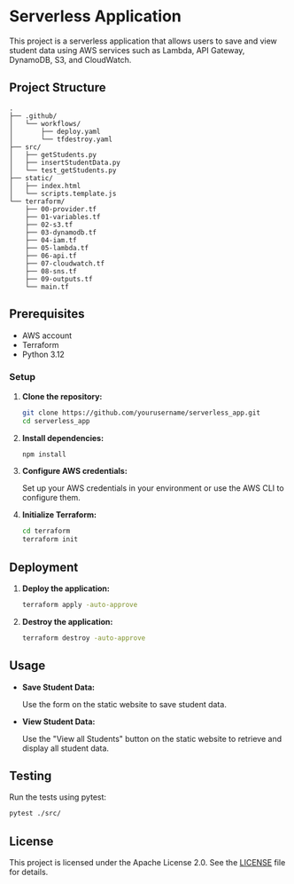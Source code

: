 # Serverless Application

This project is a serverless application that allows users to save and view student data using AWS services such as Lambda, API Gateway, DynamoDB, S3, and CloudWatch.

## Project Structure

```
.
├── .github/
│   └── workflows/
│       ├── deploy.yaml
│       └── tfdestroy.yaml
├── src/
│   ├── getStudents.py
│   ├── insertStudentData.py
│   └── test_getStudents.py
├── static/
│   ├── index.html
│   └── scripts.template.js
└── terraform/
    ├── 00-provider.tf
    ├── 01-variables.tf
    ├── 02-s3.tf
    ├── 03-dynamodb.tf
    ├── 04-iam.tf
    ├── 05-lambda.tf
    ├── 06-api.tf
    ├── 07-cloudwatch.tf
    ├── 08-sns.tf
    ├── 09-outputs.tf
    └── main.tf
```

## Prerequisites

- AWS account
- Terraform
- Python 3.12

### Setup

1. **Clone the repository:**

    ```sh
    git clone https://github.com/yourusername/serverless_app.git
    cd serverless_app
    ```

2. **Install dependencies:**

    ```sh
    npm install
    ```

3. **Configure AWS credentials:**

    Set up your AWS credentials in your environment or use the AWS CLI to configure them.

4. **Initialize Terraform:**

    ```sh
    cd terraform
    terraform init
    ```

## Deployment

1. **Deploy the application:**

    ```sh
    terraform apply -auto-approve
    ```

2. **Destroy the application:**

    ```sh
    terraform destroy -auto-approve
    ```

## Usage

- **Save Student Data:**

    Use the form on the static website to save student data.

- **View Student Data:**

    Use the "View all Students" button on the static website to retrieve and display all student data.

## Testing

Run the tests using pytest:

```sh
pytest ./src/
```

## License

This project is licensed under the Apache License 2.0. See the [LICENSE](LICENSE) file for details.
```
